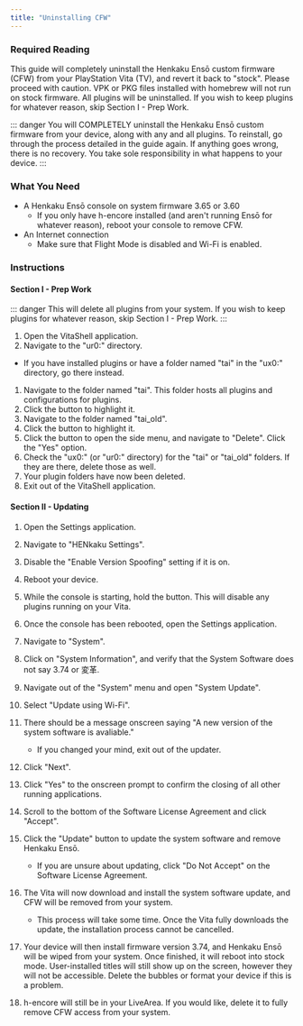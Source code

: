 ```yaml
---
title: "Uninstalling CFW"
---
```


### Required Reading

This guide will completely uninstall the Henkaku Ensō custom firmware (CFW) from your PlayStation Vita (TV), and revert it back to "stock". Please proceed with caution. VPK or PKG files installed with homebrew will not run on stock firmware. All plugins will be uninstalled. If you wish to keep plugins for whatever reason, skip Section I - Prep Work.

::: danger
You will COMPLETELY uninstall the Henkaku Ensō custom firmware from your device, along with any and all plugins. To reinstall, go through the process detailed in the guide again. If anything goes wrong, there is no recovery. You take sole responsibility in what happens to your device.
:::

### What You Need

* A Henkaku Ensō console on system firmware 3.65 or 3.60
  + If you only have h-encore installed (and aren't running Ensō for whatever reason), reboot your console to remove CFW.
* An Internet connection
  + Make sure that Flight Mode is disabled and Wi-Fi is enabled.

### Instructions

#### Section I - Prep Work

::: danger
This will delete all plugins from your system. If you wish to keep plugins for whatever reason, skip Section I - Prep Work.
:::

1. Open the VitaShell application.
1. Navigate to the "ur0:" directory.
  + If you have installed plugins or have a folder named "tai" in the "ux0:" directory, go there instead.
1. Navigate to the folder named "tai". This folder hosts all plugins and configurations for plugins.
1. Click the <Btn btn="square" /> button to highlight it.
1. Navigate to the folder named "tai_old".
1. Click the <Btn btn="square" /> button to highlight it.
1. Click the <Btn btn="triangle" /> button to open the side menu, and navigate to "Delete". Click the "Yes" option.
1. Check the "ux0:" (or "ur0:" directory) for the "tai" or "tai_old" folders. If they are there, delete those as well.
1. Your plugin folders have now been deleted.
1. Exit out of the VitaShell application.

#### Section II - Updating

1. Open the Settings application.
1. Navigate to "HENkaku Settings".
1. Disable the "Enable Version Spoofing" setting if it is on. 
1. Reboot your device.
1. While the console is starting, hold the <Btn btn="l" /> button. This will disable any plugins running on your Vita.
1. Once the console has been rebooted, open the Settings application.
1. Navigate to "System".
1. Click on "System Information", and verify that the System Software does not say 3.74 or 変革.
1. Navigate out of the "System" menu and open "System Update". 
1. Select "Update using Wi-Fi".
1. There should be a message onscreen saying "A new version of the system software is avaliable."
    + If you changed your mind, exit out of the updater.
1. Click "Next".
1. Click "Yes" to the onscreen prompt to confirm the closing of all other running applications.
1. Scroll to the bottom of the Software License Agreement and click "Accept".
1. Click the "Update" button to update the system software and remove Henkaku Ensō.
    + If you are unsure about updating, click "Do Not Accept" on the Software License Agreement.
1. The Vita will now download and install the system software update, and CFW will be removed from your system.
    + This process will take some time. Once the Vita fully downloads the update, the installation process cannot be cancelled. 

1. Your device will then install firmware version 3.74, and Henkaku Ensō will be wiped from your system. Once finished, it will reboot into stock mode. User-installed titles will still show up on the screen, however they will not be accessible. Delete the bubbles or format your device if this is a problem.
1. h-encore will still be in your LiveArea. If you would like, delete it to fully remove CFW access from your system.
